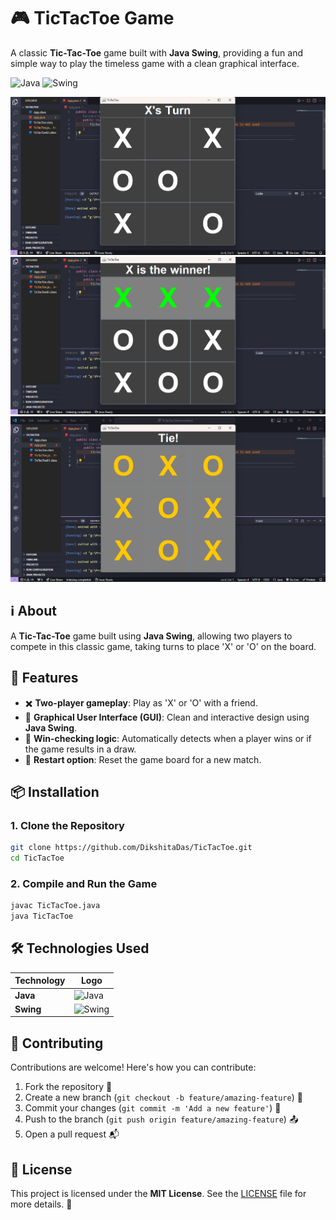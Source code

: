 # 🎮 TicTacToe Game

A classic **Tic-Tac-Toe** game built with **Java Swing**, providing a fun and simple way to play the timeless game with a clean graphical interface.

![Java](https://img.shields.io/badge/Java-%23ED8B00.svg?&style=flat&logo=java&logoColor=white)
![Swing](https://img.shields.io/badge/Swing-Framework-orange?style=flat)

<img src="https://github.com/DikshitaDas/TicTacToe/blob/main/game%20board/Screenshot%202024-10-19%20124544.png" width="800">
<img src="https://github.com/DikshitaDas/TicTacToe/blob/main/game%20board/Screenshot%202024-10-19%20124616.png" width="800">
<img src="https://github.com/DikshitaDas/TicTacToe/blob/main/game%20board/Screenshot%202024-10-19%20125734.png" width="800">

## ℹ️ About

A **Tic-Tac-Toe** game built using **Java Swing**, allowing two players to compete in this classic game, taking turns to place 'X' or 'O' on the board.

## 🚀 Features

- ✖️ **Two-player gameplay**: Play as 'X' or 'O' with a friend.
- 🎨 **Graphical User Interface (GUI)**: Clean and interactive design using **Java Swing**.
- 🧠 **Win-checking logic**: Automatically detects when a player wins or if the game results in a draw.
- 🔄 **Restart option**: Reset the game board for a new match.

## 📦 Installation

### 1. Clone the Repository
```bash
git clone https://github.com/DikshitaDas/TicTacToe.git
cd TicTacToe
```

### 2. Compile and Run the Game
```bash
javac TicTacToe.java
java TicTacToe
```

## 🛠 Technologies Used

| Technology  | Logo |
|-------------|------|
| **Java**    | ![Java](https://img.shields.io/badge/Java-%23ED8B00.svg?&style=flat&logo=java&logoColor=white) |
| **Swing**   | ![Swing](https://img.shields.io/badge/Swing-Framework-orange?style=flat) |

## 🤝 Contributing

Contributions are welcome! Here's how you can contribute:

1. Fork the repository 🍴
2. Create a new branch (`git checkout -b feature/amazing-feature`) 🚧
3. Commit your changes (`git commit -m 'Add a new feature'`) 📝
4. Push to the branch (`git push origin feature/amazing-feature`) 📤
5. Open a pull request 📬

## 📄 License

This project is licensed under the **MIT License**. See the [LICENSE](LICENSE) file for more details. 📃

